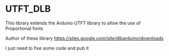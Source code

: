 # UTFT_DLB
This library extends the Arduino UTFT library to allow the use of Proportional fonts


Author of these library https://sites.google.com/site/dlbarduino/downloads

I just need to fixe some code and pub it
